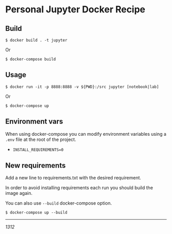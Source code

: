 # Personal Jupyter Docker Recipe

## Build

    $ docker build . -t jupyter

Or

    $ docker-compose build


## Usage

    $ docker run -it -p 8888:8888 -v ${PWD}:/src jupyter [notebook|lab]

Or

    $ docker-compose up


## Environment vars

When using docker-compose you can modify environment variables using a `.env` file at the root of the project.

* `INSTALL_REQUIREMENTS=0`

## New requirements

Add a new line to requirements.txt with the desired requirement.

In order to avoid installing requirements each run you should build the image again.

You can also use `--build` docker-compose option.

    $ docker-compose up --build


---

_1312_

